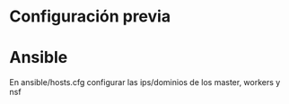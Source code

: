 # Configuración previa

# Ansible
En ansible/hosts.cfg configurar las ips/dominios de los master, workers y nsf
